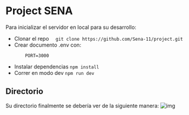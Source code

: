 # Project SENA
Para inicializar el servidor en local para su desarrollo:
 - Clonar el repo
        ```  
            git clone https://github.com/Sena-11/project.git
        ```
 - Crear documento .env con:
    ```env
        PORT=3000
    ```
 - Instalar dependencias
        ```
            npm install
        ```
 - Correr en modo dev
        ```
            npm run dev
        ```
## Directorio
Su directorio finalmente se debería ver de la siguiente manera:
![img](https://res.cloudinary.com/dvdhtdzwp/image/upload/v1723048455/ncyfchcbhbxb8cmdof2m.jpg)

